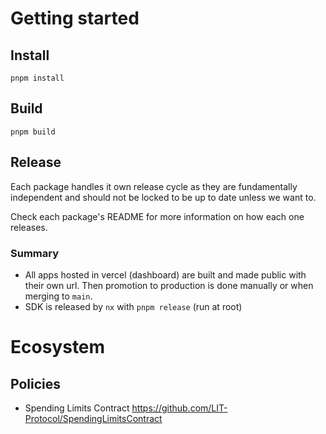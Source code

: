 # Getting started

## Install

```
pnpm install
```

## Build

```
pnpm build
```

## Release

Each package handles it own release cycle as they are fundamentally independent and should not be locked to be up to date unless we want to.

Check each package's README for more information on how each one releases.

### Summary

- All apps hosted in vercel (dashboard) are built and made public with their own url. Then promotion to production is done manually or when merging to `main`.
- SDK is released by `nx` with `pnpm release` (run at root)

# Ecosystem

## Policies

- Spending Limits Contract
  https://github.com/LIT-Protocol/SpendingLimitsContract
